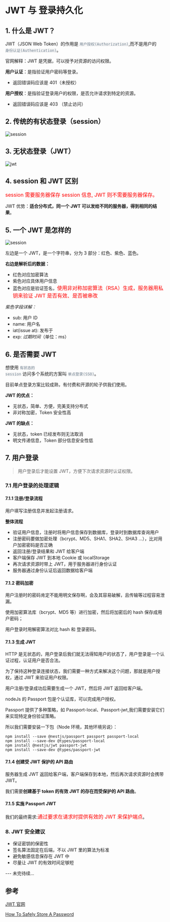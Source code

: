 # JWT 与 登录持久化

## 1. 什么是 JWT？

JWT（JSON Web Token）的作用是 <code style="color: #708090; background-color: #F5F5F5;">用户授权(Authorization)</code>,而不是用户的<code style="color: #708090; background-color: #F5F5F5;"> 身份认证(Authentication)</code>。

官网解释：JWT 是凭据，可以授予对资源的访问权限。

**用户认证**：是指验证用户密码等登录。

- 返回错误码应该是 401（未授权）

**用户授权**：是指验证登录用户的权限，是否允许请求到特定的资源。

- 返回错误码应该是 403 （禁止访问）

## 2. 传统的有状态登录（session）

![session](../_media/session.png)

## 3. 无状态登录（JWT）

![jwt](../_media/jwt.png)

## 4. session 和 JWT 区别

<span style="color: #ff0000; font-size: 16px;">session 需要服务器保存 session 信息, JWT 则不需要服务器保存。</span>

JWT 优势：**适合分布式，同一个 JWT 可以发给不同的服务器，得到相同的结果**。

## 5. 一个 JWT 是怎样的

![session](../_media/jwt_eg.png)

左边是一个 JWT，是一个字符串，分为 3 部分：红色、紫色、蓝色。

**右边是解析后的数据：**

- 红色对应加密算法
- 紫色对应具体用户信息
- 蓝色对应是验证签名，<span style="color: #ff0000; font-size: 16px;">使用非对称加密算法（RSA）生成，服务器用私钥来验证 JWT 是否有效、是否被串改</span>

_紫色字段详解：_

- sub: 用户 ID
- name: 用户名
- iat(issue at): 发布于
- exp: _过期时间_（单位：ms）

## 6. 是否需要 JWT

想使用 <code style="color: #708090; background-color: #F5F5F5;">有状态的 session</code> 访问多个系统的方案叫 <code style="color: #708090; background-color: #F5F5F5;">单点登录(SSO)</code>。

目前单点登录方案比较成熟，有付费和开源的轮子供我们使用。

**JWT 的优点：**

- 无状态，简单、方便，完美支持分布式
- 非对称加密，Token 安全性高

**JWT 的缺点：**

- 无状态，token 已经发布则无法取消
- 明文传递信息，Token 部分信息安全性低

## 7. 用户登录

> 用户登录后才能设置 JWT，方便下次请求资源时认证权限。

### 7.1 用户登录的处理逻辑

#### 7.1.1 注册/登录流程

用户填写注册信息并发起注册请求。

**整体流程**

- 验证用户信息，注册时将用户信息保存到数据库，登录时到数据库查询用户
- 注册密码要做加密处理（bcrypt、MD5、SHA1、SHA2、SHA3 ...），比对用户加密密码是否正确
- 返回注册/登录结果和 JWT 给客户端
- 客户端保存 JWT 到本地 Cookie 或 localStorage
- 再次请求资源时带上 JWT，用于服务器进行身份认证
- 服务器通过身份认证后返回数据给客户端

#### 7.1.2 密码加密

用户注册时的密码肯定不能用明文保存啊，会及其容易破解，且传输等过程容易泄漏。

使用加密算法库（bcrypt、MD5 等）进行加密，然后将加密后的 hash 保存成用户密码；

用户登录时用解密算法对比 hash 和 登录密码。

#### 7.1.3 生成 JWT

HTTP 是无状态的，用户登录后我们就无法得知用户的状态了，用户登录是一个认证过程，认证用户是否合法。

为了保持这种登录连接状态，我们需要一种方式来解决这个问题，那就是用户授权，通过 JWT 来验证用户权限。

用户注册/登录成功后需要生成一个 JWT，然后将 JWT 返回给客户端。

nodeJs 的 Passport 包是个认证库，可以完成用户授权。

Passport 提供了多种策略，如 Passport-local、Passport-jwt,我们需要安装它们来实现特定身份验证策略。

所以我们需要安装一下包（Node 环境，其他环境另说）：

```shell
npm install --save @nestjs/passport passport passport-local
npm install --save-dev @types/passport-local
npm install @nestjs/jwt passport-jwt
npm install --save-dev @types/passport-jwt
```

#### 7.1.4 创建受 JWT 保护的 API 路由

服务器生成 JWT 返回给客户端，客户端保存到本地，然后再次请求资源时会携带 JWT。

我们需要**创建基于 token 的有效 JWT 的存在而受保护的 API 路由**。

#### 7.1.5 实施 Passport JWT

我们的最终需求:<span style="color: #ff0000; font-size: 16px;">通过要求在请求时提供有效的 JWT 来保护端点</span>。

### 8. JWT 安全建议

- 保证密钥的保密性
- 签名算法固定在后端，不以 JWT 里的算法为标准
- 避免敏感信息保存在 JWT 中
- 尽量让 JWT 的有效时间足够短

--- 未完待续...

## 参考

[JWT 官网](https://jwt.io/#libraries-io)

[How To Safely Store A Password](https://codahale.com/how-to-safely-store-a-password/)
